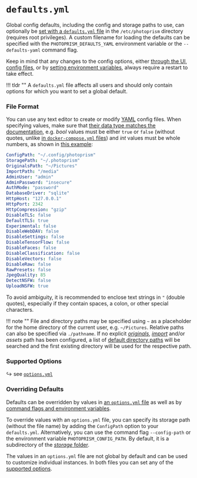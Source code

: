 # `defaults.yml`

Global config defaults, including the config and storage paths to use, can optionally be [set with a `defaults.yml` file](https://dl.photoprism.app/pkg/linux/defaults.yml) in the `/etc/photoprism` directory (requires root privileges). A custom filename for loading the defaults can be specified with the `PHOTOPRISM_DEFAULTS_YAML` environment variable or the `--defaults-yaml` command flag.

Keep in mind that any changes to the config options, either [through the UI](../../user-guide/settings/advanced.md), [config files](index.md), or by [setting environment variables](../config-options.md), always require a restart to take effect.

!!! tldr ""
    A `defaults.yml` file affects all users and should only contain options for which you want to set a global default.

### File Format ###

You can use any text editor to create or modify [YAML](../../developer-guide/technologies/yaml.md) config files. When specifying values, make sure that [their data type matches the documentation](index.md#config-options), e.g. *bool* values must be either `true` or `false` (without quotes, unlike [in `docker-compose.yml` files](../../developer-guide/technologies/yaml.md#true-false)) and *int* values must be whole numbers, as shown in [this example](https://dl.photoprism.app/pkg/linux/defaults.yml):

```yaml
ConfigPath: "~/.config/photoprism"
StoragePath: "~/.photoprism"
OriginalsPath: "~/Pictures"
ImportPath: "/media"
AdminUser: "admin"
AdminPassword: "insecure"
AuthMode: "password"
DatabaseDriver: "sqlite"
HttpHost: "127.0.0.1"
HttpPort: 2342
HttpCompression: "gzip"
DisableTLS: false
DefaultTLS: true
Experimental: false
DisableWebDAV: false
DisableSettings: false
DisableTensorFlow: false
DisableFaces: false
DisableClassification: false
DisableVectors: false
DisableRaw: false
RawPresets: false
JpegQuality: 85
DetectNSFW: false
UploadNSFW: true
```

To avoid ambiguity, it is recommended to enclose text strings in `"` (double quotes), especially if they contain spaces, a colon, or other special characters.

!!! note ""
    File and directory paths may be specified using `~` as a placeholder for the home directory of the current user, e.g. `~/Pictures`. Relative paths can also be specified via `./pathname`.
    If no explicit [*originals*](../docker-compose.md#photoprismoriginals), [*import*](../docker-compose.md#photoprismimport) and/or *assets* path has been configured, a list of [default directory paths](https://github.com/photoprism/photoprism/blob/develop/pkg/fs/dirs.go) will be searched and the first existing directory will be used for the respective path.

### Supported Options ###

↪ see [`options.yml`](index.md#config-options)

### Overriding Defaults ###

Defaults can be overridden by values in [an `options.yml` file](index.md) as well as by [command flags and environment variables](../config-options.md).

To override values with an `options.yml` file, you can specify its storage path (without the file name) by adding the `ConfigPath` option to your `defaults.yml`. Alternatively, you can use the command flag `--config-path` or the environment variable `PHOTOPRISM_CONFIG_PATH`. By default, it is a subdirectory of the [*storage* folder](../docker-compose.md#photoprismstorage).

The values in an `options.yml` file are not global by default and can be used to customize individual instances.
In both files you can set any of the [supported options](index.md#config-options).
